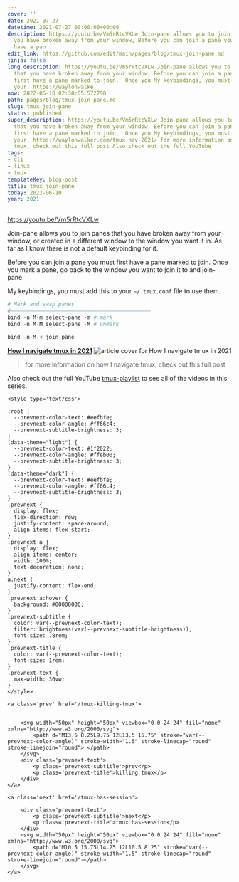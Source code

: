 ```yaml
---
cover: ''
date: 2021-07-27
datetime: 2021-07-27 00:00:00+00:00
description: https://youtu.be/Vm5rRtcVXLw Join-pane allows you to join panes that
  you have broken away from your window, Before you can join a pane you must first
  have a pan
edit_link: https://github.com/edit/main/pages/blog/tmux-join-pane.md
jinja: false
long_description: https://youtu.be/Vm5rRtcVXLw Join-pane allows you to join panes
  that you have broken away from your window, Before you can join a pane you must
  first have a pane marked to join.  Once you My keybindings, you must add this to
  your  https://waylonwalke
now: 2022-06-10 02:38:55.572798
path: pages/blog/tmux-join-pane.md
slug: tmux-join-pane
status: published
super_description: https://youtu.be/Vm5rRtcVXLw Join-pane allows you to join panes
  that you have broken away from your window, Before you can join a pane you must
  first have a pane marked to join.  Once you My keybindings, you must add this to
  your  https://waylonwalker.com/tmux-nav-2021/ for more information on how I navigate
  tmux, check out this full post Also check out the full YouTube
tags:
- cli
- linux
- tmux
templateKey: blog-post
title: tmux join-pane
today: 2022-06-10
year: 2021
---
```


https://youtu.be/Vm5rRtcVXLw

Join-pane allows you to join panes that you have broken away from your window,
or created in a different window to the window you want it in.  As far as I
know there is not a default keybinding for it.

Before you can join a pane you must first have a pane marked to join.  Once you
mark a pane, go back to the window you want to join it to and join-pane.

My keybindings, you must add this to your `~/.tmux.conf` file to use them.

``` python
# Mark and swap panes
#――――――――――――――――――――――――――――――――――――――――――――
bind -n M-m select-pane -m # mark
bind -n M-M select-pane -M # unmark

bind -n M-< join-pane
```


  <div class="onelinelink-wrapper">
      <a class="onelinelink" href="https://waylonwalker.com/tmux-nav-2021/">
          <img style="float: right;" align='right' src="https://images.waylonwalker.com/tmux-nav-2021-og_250x140.png" alt="article cover for 
 How I navigate tmux in 2021
"/>
          <p><strong>
 How I navigate tmux in 2021
</strong></p>
      </a>
  </div>


> for more information on how I navigate tmux, check out this full post

Also check out the full YouTube
[tmux-playlist](https://www.youtube.com/playlist?list=PLTRNG6WIHETB4reAxbWza3CZeP9KL6Bkr)
to see all of the videos in this series.
<div class='prevnext'>

    <style type='text/css'>

    :root {
      --prevnext-color-text: #eefbfe;
      --prevnext-color-angle: #ff66c4;
      --prevnext-subtitle-brightness: 3;
    }
    [data-theme="light"] {
      --prevnext-color-text: #1f2022;
      --prevnext-color-angle: #ffeb00;
      --prevnext-subtitle-brightness: 3;
    }
    [data-theme="dark"] {
      --prevnext-color-text: #eefbfe;
      --prevnext-color-angle: #ff66c4;
      --prevnext-subtitle-brightness: 3;
    }
    .prevnext {
      display: flex;
      flex-direction: row;
      justify-content: space-around;
      align-items: flex-start;
    }
    .prevnext a {
      display: flex;
      align-items: center;
      width: 100%;
      text-decoration: none;
    }
    a.next {
      justify-content: flex-end;
    }
    .prevnext a:hover {
      background: #00000006;
    }
    .prevnext-subtitle {
      color: var(--prevnext-color-text);
      filter: brightness(var(--prevnext-subtitle-brightness));
      font-size: .8rem;
    }
    .prevnext-title {
      color: var(--prevnext-color-text);
      font-size: 1rem;
    }
    .prevnext-text {
      max-width: 30vw;
    }
    </style>
    
    <a class='prev' href='/tmux-killing-tmux'>
    

        <svg width="50px" height="50px" viewbox="0 0 24 24" fill="none" xmlns="http://www.w3.org/2000/svg">
            <path d="M13.5 8.25L9.75 12L13.5 15.75" stroke="var(--prevnext-color-angle)" stroke-width="1.5" stroke-linecap="round" stroke-linejoin="round"> </path>
        </svg>
        <div class='prevnext-text'>
            <p class='prevnext-subtitle'>prev</p>
            <p class='prevnext-title'>killing tmux</p>
        </div>
    </a>
    
    <a class='next' href='/tmux-has-session'>
    
        <div class='prevnext-text'>
            <p class='prevnext-subtitle'>next</p>
            <p class='prevnext-title'>tmux has-session</p>
        </div>
        <svg width="50px" height="50px" viewbox="0 0 24 24" fill="none" xmlns="http://www.w3.org/2000/svg">
            <path d="M10.5 15.75L14.25 12L10.5 8.25" stroke="var(--prevnext-color-angle)" stroke-width="1.5" stroke-linecap="round" stroke-linejoin="round"></path>
        </svg>
    </a>
  </div>
